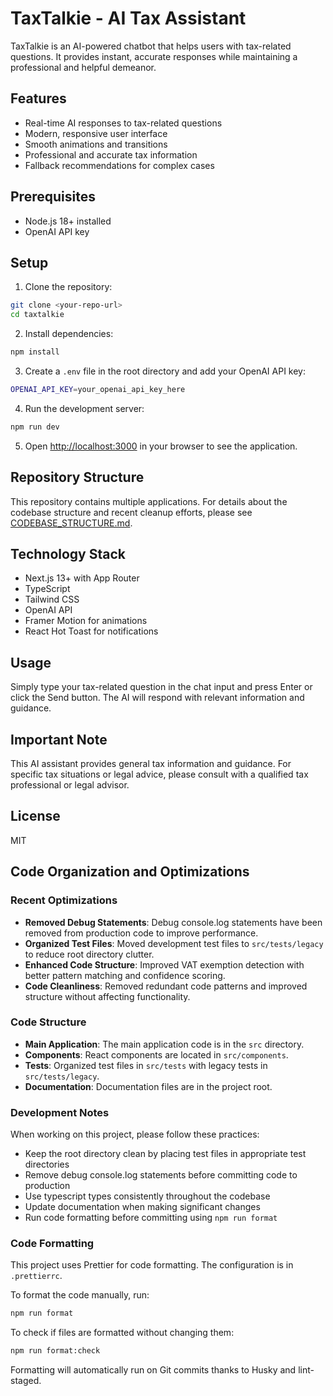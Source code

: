 # TaxTalkie - AI Tax Assistant

TaxTalkie is an AI-powered chatbot that helps users with tax-related questions. It provides instant, accurate responses while maintaining a professional and helpful demeanor.

## Features

- Real-time AI responses to tax-related questions
- Modern, responsive user interface
- Smooth animations and transitions
- Professional and accurate tax information
- Fallback recommendations for complex cases

## Prerequisites

- Node.js 18+ installed
- OpenAI API key

## Setup

1. Clone the repository:

```bash
git clone <your-repo-url>
cd taxtalkie
```

2. Install dependencies:

```bash
npm install
```

3. Create a `.env` file in the root directory and add your OpenAI API key:

```bash
OPENAI_API_KEY=your_openai_api_key_here
```

4. Run the development server:

```bash
npm run dev
```

5. Open [http://localhost:3000](http://localhost:3000) in your browser to see the application.

## Repository Structure

This repository contains multiple applications. For details about the codebase structure and recent cleanup efforts, please see [CODEBASE_STRUCTURE.md](./CODEBASE_STRUCTURE.md).

## Technology Stack

- Next.js 13+ with App Router
- TypeScript
- Tailwind CSS
- OpenAI API
- Framer Motion for animations
- React Hot Toast for notifications

## Usage

Simply type your tax-related question in the chat input and press Enter or click the Send button. The AI will respond with relevant information and guidance.

## Important Note

This AI assistant provides general tax information and guidance. For specific tax situations or legal advice, please consult with a qualified tax professional or legal advisor.

## License

MIT

## Code Organization and Optimizations

### Recent Optimizations

- **Removed Debug Statements**: Debug console.log statements have been removed from production code to improve performance.
- **Organized Test Files**: Moved development test files to `src/tests/legacy` to reduce root directory clutter.
- **Enhanced Code Structure**: Improved VAT exemption detection with better pattern matching and confidence scoring.
- **Code Cleanliness**: Removed redundant code patterns and improved structure without affecting functionality.

### Code Structure

- **Main Application**: The main application code is in the `src` directory.
- **Components**: React components are located in `src/components`.
- **Tests**: Organized test files in `src/tests` with legacy tests in `src/tests/legacy`.
- **Documentation**: Documentation files are in the project root.

### Development Notes

When working on this project, please follow these practices:

- Keep the root directory clean by placing test files in appropriate test directories
- Remove debug console.log statements before committing code to production
- Use typescript types consistently throughout the codebase
- Update documentation when making significant changes
- Run code formatting before committing using `npm run format`

### Code Formatting

This project uses Prettier for code formatting. The configuration is in `.prettierrc`.

To format the code manually, run:

```bash
npm run format
```

To check if files are formatted without changing them:

```bash
npm run format:check
```

Formatting will automatically run on Git commits thanks to Husky and lint-staged.
